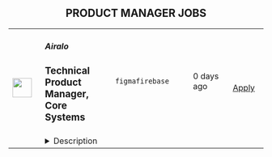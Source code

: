 <div align="center"><h2>PRODUCT MANAGER JOBS</h2></div><table><tr>
                <td width="100" height="100" rowspan="2">
                    <img src="https://lever-client-logos.s3.us-west-2.amazonaws.com/55028a36-609c-479c-9553-d4689ff2dd8c-1669620566663.png" width="38px" height="auto">
                </td>
                <td width="300">
                    <h5>Airalo</h5>
                    <h3>Technical Product Manager, Core Systems</h3>
                </td>
                <td width="300">
                    <code>figma</code><code>firebase</code>
                </td>
                <td width="200">
                <text>0 days ago</text>
                </td>
                <td width="100" rowspan="2">
                <a href="https://www.realworkfromanywhere.com/jobs/technical-product-manager-core-systems-airalo-3788" align="right" target="_blank">Apply</a>
                </td>
            </tr>
            <tr>
                <td colspan="3">
                <details><summary>Description</summary>
                <div><b>About Airalo</b></div><div>Alo! Airalo is the world’s first eSIM store that helps people connect in over 200+ countries and regions across the globe. We are building the next digital service that revolutionizes the telecom industry. We are a travel-tech company and an equal-opportunity environment that values and executes diversity, inclusion, and equity. Our team is spread across 50+ countries and six continents. What glues us together is our commitment to changing the way you connect<span style="font-size: 13.3333px">. </span></div><div><span style="font-size: 13px">Check out more information about Airalo in our Public Handbook <a href="https://airalo-public.notion.site/airalo-public-handbook">here</a>. </span></div><div><br></div><div><b>About you</b></div><div>We hope that you care deeply about the quality of your work, the intrinsic worth of tasks, and the success of your team. You are self-disciplined and do not require micromanagement in terms of your skillset and work ethic. You do your best to flourish as an individual every day while working hard to foster a collaborative team environment. You believe in the importance of being — and staying — authentic, honest, positive, and kind. You are a good interlocutor with clear and concise communication. You are able to manage multiple projects, have an analytical mind, pay keen attention to detail, and love to get your hands dirty. You are cognizant, tolerant, and welcoming of vulnerabilities and cultural differences.</div><div><br></div><div><b>About the Role</b></div><div><b>Position</b>: Full-time / Employee</div><div><b>Location:</b>&nbsp;Remote-first </div><div><b>Benefits:</b>&nbsp;Health Insurance, work-from-anywhere stipend, annual wellness &amp; learning credits, annual all-expenses-paid company retreat in a gorgeous destination &amp; other benefits</div><div><br></div><div>As a Technical Product Manager, Core Systems, you will play a key role in shaping and improving the internal tools and systems that power Airalo’s operations. You will work closely with multiple internal departments to understand their needs, translate business requirements into technical solutions, and guide the development of systems that enhance scalability, efficiency, and collaboration across the company.</div><div><br></div><div>You will own the product lifecycle for internal systems, from requirements gathering and prioritization to incremental delivery and release. You will collaborate with engineering teams to refine technical specifications, plan sprints, and ensure smooth rollouts of new features and tools.</div><div><br></div><div>You thrive at the intersection of technology and business needs. You enjoy translating complex requirements into clear, structured deliverables, and are passionate about building systems that empower teams to work smarter. Your success will come from your ability to balance technical understanding, stakeholder management, and delivery.</div><div><br></div><h3>Responsibilities include but are not limited to:</h3><li>Collaborate with internal stakeholders across departments to gather, analyze, and prioritize system requirements.</li><li>Define the roadmap and backlog for internal tools and platforms that enable core business functions.</li><li>Break down large initiatives into smaller, incremental deliverables aligned with agile development practices.</li><li>Partner closely with engineering teams to refine requirements, clarify use cases, and ensure technical feasibility.</li><li>Document product requirements, user flows, and release notes to maintain clarity and alignment.</li><li>Coordinate smooth release cycles by working hand-in-hand with developers, QA, and stakeholders.</li><li>Monitor system performance, adoption, and feedback to identify areas of improvement and optimization.</li><li>Ensure all internal tools meet security, scalability, and reliability standards.</li><li>Support the continuous improvement of development and release processes for internal systems.</li>,<h3>Must-haves:</h3><li>3+ years of building digital products a product manager with exposure to technical or system-focused products</li><li>Strong understanding of software systems, architecture, and integrations</li><li>Proven experience collaborating with engineering teams to define and deliver technical solutions</li><li>Experience translating high-level business requirements into actionable technical specifications</li><li>Strong analytical and problem-solving skills, with a structured approach to breaking down complexity</li><li>Experience working in agile/scrum environments</li><li>Excellent documentation skills and attention to detail</li><li>Excellent verbal and written communication skills</li>,<h3>Good to have:</h3><li>Background in software engineering, computer science, or a technical discipline</li><li>Familiarity with APIs, databases, and system integrations</li><li>Experience in a high-growth or distributed environment</li><li>Experience working in a remote work environment</li><li>Experience with Jira, Figma, QuickSight, Looker Studio, Google Analytics, Firebase, Typeform, Mixpanel</li><div>If you are interested in this position, <b>please apply via the link. </b></div><div><br></div><div><i style="font-size: 15px;">Please note that our Product team works in the CET timezone, so candidates will need to reside in countries with the same time zone or similar to it and will need to already have permit to work in the country where they are based.</i></div><div><br></div><div>By applying, you acknowledge and agree that, in case of successful application, Airalo may request to run background checks as a condition for entering into an agreement with you. Rest assured that these checks will only occur upon your prior consent and at the end of the selection process, and will be strictly limited to what is allowed under the laws that are applicable to you. All data that you share or that we collect in connection with such checks will be processed in accordance with our Privacy Policy, <a href="https://www.airalo.com/more-info/privacy-policy?srsltid=AfmBOooBT0rXAj1FaNelZ3VfN0wvhwzvAoxdtHnOKSVETpiSjiXVuycy">available here</a>.</div><div><br></div><div>To maintain transparency in our hiring process, we want to let you know that our recruitment team may use AI-powered tools to support specific tasks, such as assessing resumes and taking notes during interviews. We want to be clear that these tools are used to assist our team, and AI never makes the final hiring decision. That responsibility rests entirely with our amazing team of recruiters.</div><div><br></div><div>We sincerely thank all applicants in advance for submitting their interest in this opportunity. Airalo is an equal-opportunity employer and values diversity, equity &amp; inclusion. We do not discriminate on the basis of race, religion, national origin, gender, sexual orientation, age, marital status, veteran status, or disability status. We are committed to providing reasonable accommodations upon request for individuals with disabilities throughout our job interview process.</div>
                </details>
                </td>
            </tr></table>